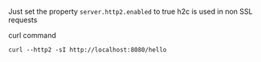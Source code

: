 Just set the property `server.http2.enabled` to true
h2c is used in non SSL requests

curl command

`curl --http2 -sI http://localhost:8080/hello`